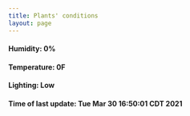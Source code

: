 ```yaml
---
title: Plants' conditions
layout: page
---
```



#### Humidity: 0%
#### Temperature: 0F
#### Lighting: Low
#### Time of last update: Tue Mar 30 16:50:01 CDT 2021

